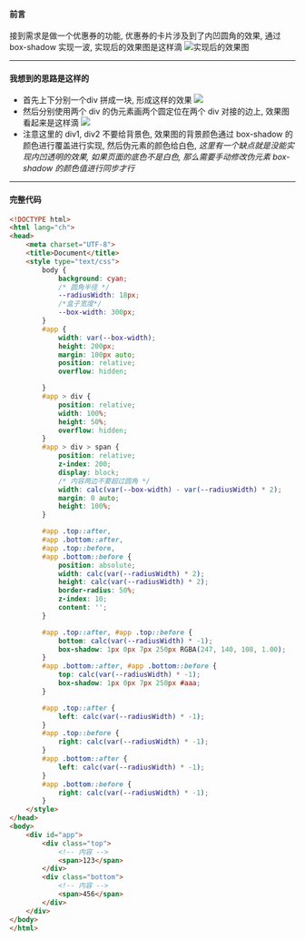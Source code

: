 

#### 前言
接到需求是做一个优惠券的功能, 优惠券的卡片涉及到了内凹圆角的效果, 通过 box-shadow 实现一波, 实现后的效果图是这样滴
![实现后的效果图](https://tva1.sinaimg.cn/large/0082zybpgy1gc7upmo3vpj319x0u0te3.jpg)
<!--more-->

---

#### 我想到的思路是这样的
  - 首先上下分别一个div 拼成一块, 形成这样的效果
  ![](https://tva1.sinaimg.cn/large/0082zybpgy1gc7ust2zi8j30og0dct98.jpg)
  - 然后分别使用两个 div 的伪元素画两个圆定位在两个 div 对接的边上, 效果图看起来是这样滴
  ![](https://tva1.sinaimg.cn/large/0082zybpgy1gc7uzv6xfrj30ru0fcabg.jpg)
  - 注意这里的 div1, div2 不要给背景色, 效果图的背景颜色通过 box-shadow 的颜色进行覆盖进行实现, 然后伪元素的颜色给白色, *这里有一个缺点就是没能实现内凹透明的效果, 如果页面的底色不是白色, 那么需要手动修改伪元素 box-shadow 的颜色值进行同步才行*
---

#### 完整代码
```html
<!DOCTYPE html>
<html lang="ch">
<head>
    <meta charset="UTF-8">
    <title>Document</title>
    <style type="text/css">
        body {
            background: cyan;
            /* 圆角半径 */
            --radiusWidth: 18px;
            /*盒子宽度*/
            --box-width: 300px;
        }
        #app {
            width: var(--box-width);
            height: 200px;
            margin: 100px auto;
            position: relative;
            overflow: hidden;

        }
        #app > div {
            position: relative;
            width: 100%;
            height: 50%;
            overflow: hidden;
        }
        #app > div > span {
            position: relative;
            z-index: 200;
            display: block;
            /* 内容两边不要超过圆角 */
            width: calc(var(--box-width) - var(--radiusWidth) * 2);
            margin: 0 auto;
            height: 100%;
        }

        #app .top::after,
        #app .bottom::after,
        #app .top::before,
        #app .bottom::before {
            position: absolute;
            width: calc(var(--radiusWidth) * 2);
            height: calc(var(--radiusWidth) * 2);
            border-radius: 50%;
            z-index: 10;
            content: '';
        }

        #app .top::after, #app .top::before {
            bottom: calc(var(--radiusWidth) * -1);
            box-shadow: 1px 0px 7px 250px RGBA(247, 140, 108, 1.00);
        }
        #app .bottom::after, #app .bottom::before {
            top: calc(var(--radiusWidth) * -1);
            box-shadow: 1px 0px 7px 250px #aaa;
        }

        #app .top::after {
            left: calc(var(--radiusWidth) * -1);
        }
        #app .top::before {
            right: calc(var(--radiusWidth) * -1);
        }
        #app .bottom::after {
            left: calc(var(--radiusWidth) * -1);
        }
        #app .bottom::before {
            right: calc(var(--radiusWidth) * -1);
        }
    </style>
</head>
<body>
    <div id="app">
        <div class="top">
            <!-- 内容 -->
            <span>123</span>
        </div>
        <div class="bottom">
            <!-- 内容 -->
            <span>456</span>
        </div>
    </div>
</body>
</html>
```
